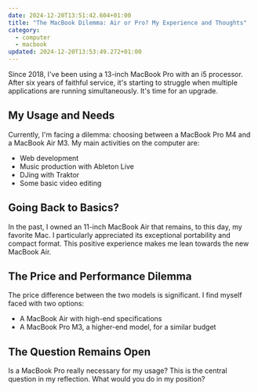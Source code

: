 ```yaml
---
date: 2024-12-20T13:51:42.604+01:00
title: "The MacBook Dilemma: Air or Pro? My Experience and Thoughts"
category:
  - computer
  - macbook
updated: 2024-12-20T13:53:49.272+01:00
---
```


Since 2018, I've been using a 13-inch MacBook Pro with an i5 processor. After six years of faithful service, it's starting to struggle when multiple applications are running simultaneously. It's time for an upgrade.
## My Usage and Needs
Currently, I'm facing a dilemma: choosing between a MacBook Pro M4 and a MacBook Air M3. My main activities on the computer are:
- Web development
- Music production with Ableton Live
- DJing with Traktor
- Some basic video editing
## Going Back to Basics?
In the past, I owned an 11-inch MacBook Air that remains, to this day, my favorite Mac. I particularly appreciated its exceptional portability and compact format. This positive experience makes me lean towards the new MacBook Air.
## The Price and Performance Dilemma
The price difference between the two models is significant. I find myself faced with two options:
- A MacBook Air with high-end specifications
- A MacBook Pro M3, a higher-end model, for a similar budget
## The Question Remains Open
Is a MacBook Pro really necessary for my usage? This is the central question in my reflection. What would you do in my position?
